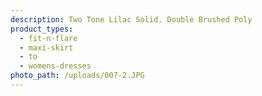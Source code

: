 ```yaml
---
description: Two Tone Lilac Solid. Double Brushed Poly
product_types:
  - fit-n-flare
  - maxi-skirt
  - to
  - womens-dresses
photo_path: /uploads/007-2.JPG
---
```

